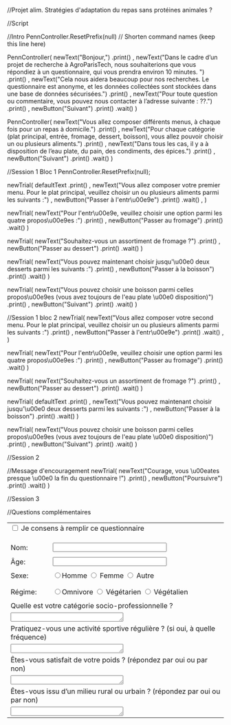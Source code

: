 //Projet alim. Stratégies d'adaptation du repas sans protéines animales ?

//Script

//Intro
PennController.ResetPrefix(null) // Shorten command names (keep this line here)

PennController(
    newText("Bonjour,")
        .print()
    ,
    newText("Dans le cadre d’un projet de recherche à AgroParisTech, nous souhaiterions que vous répondiez à un questionnaire, qui vous prendra environ 10 minutes. ")
        .print()
    ,
    newText("Cela nous aidera beaucoup pour nos recherches. Le questionnaire est anonyme, et les données collectées sont stockées dans une base de données sécurisées.")
        .print()
    ,
    newText("Pour toute question ou commentaire, vous pouvez nous contacter à l’adresse suivante : ??.")
        .print()
    ,
    newButton("Suivant")
        .print()
        .wait()
)


PennController(
    newText("Vous allez composer différents menus, à chaque fois pour un repas à domicile.")
        .print()
    ,
    newText("Pour chaque catégorie (plat principal, entrée, fromage, dessert, boisson), vous allez pouvoir choisir un ou plusieurs aliments.")
        .print()
    ,
    newText("Dans tous les cas, il y a à disposition de l’eau plate, du pain, des condiments, des épices.")
        .print()
    ,
    newButton("Suivant")
        .print()
        .wait()
)

//Session 1 Bloc 1
PennController.ResetPrefix(null);

newTrial(
    defaultText
        .print()
    ,
    newText("Vous allez composer votre premier menu. Pour le plat principal, veuillez choisir un ou plusieurs aliments parmi les suivants :")
    ,
    newButton("Passer à l'entr\u00e9e")
        .print()
        .wait()
    ,
)

newTrial(
    newText("Pour l'entr\u00e9e, veuillez choisir une option parmi les quatre propos\u00e9es :")
        .print()
    ,
    newButton("Passer au fromage")
        .print()
        .wait()
)

newTrial(
    newText("Souhaitez-vous un assortiment de fromage ?")
        .print()
    ,
    newButton("Passer au dessert")
        .print()
        .wait()
)

newTrial(
    newText("Vous pouvez maintenant choisir jusqu'\u00e0 deux desserts parmi les suivants :")
        .print()
    ,
    newButton("Passer à la boisson")
        .print()
        .wait()
)

newTrial(
    newText("Vous pouvez choisir une boisson parmi celles propos\u00e9es (vous avez toujours de l'eau plate \u00e0 disposition)")
        .print()
    ,
    newButton("Suivant")
        .print()
        .wait()
)


//Session 1 bloc 2
newTrial(
    newText("Vous allez composer votre second menu. Pour le plat principal, veuillez choisir un ou plusieurs aliments parmi les suivants :")
        .print()
    ,
    newButton("Passer à l'entr\u00e9e")
        .print()
        .wait()
    ,
)

newTrial(
    newText("Pour l'entr\u00e9e, veuillez choisir une option parmi les quatre propos\u00e9es :")
        .print()
    ,
    newButton("Passer au fromage")
        .print()
        .wait()
)

newTrial(
    newText("Souhaitez-vous un assortiment de fromage ?")
        .print()
    ,
    newButton("Passer au dessert")
        .print()
        .wait()
)

newTrial(
    defaultText
        .print()
    ,
    newText("Vous pouvez maintenant choisir jusqu'\u00e0 deux desserts parmi les suivants :")
    ,
    newButton("Passer à la boisson")
        .print()
        .wait()
)

newTrial(
    newText("Vous pouvez choisir une boisson parmi celles propos\u00e9es (vous avez toujours de l'eau plate \u00e0 disposition)")
        .print()
    ,
    newButton("Suivant")
        .print()
        .wait()
)


//Session 2


//Message d'encouragement
newTrial(
    newText("Courage, vous \u00eates presque \u00e0 la fin du questionnaire !")
        .print()
    ,
    newButton("Poursuivre")
        .print()
        .wait()
)



//Session 3

//Questions complémentaires
<table>
<tr>
<td colspan="2" style="padding-bottom: 1em;"><input type="checkbox" class="obligatory" name="consent" id="consentcx" /><label for="consentcx"> Je consens à remplir ce questionnaire </label></td>
</tr>
<tr>
<td colspan="2">
<label class="error" for="consent"></label>
</td>
</tr>
<tr>
  <td>Nom:</td><td><input name="name" type="text" size="30" class="obligatory" /></td>
</tr>
<tr>
<td colspan="2"><label class="error" for="name"></label></td>
</tr>
<tr>
  <td>Âge:</td><td><input name="age" type="text" size="30" class="obligatory" /></td>
</tr>
<tr>
<td colspan="2"><label class="error" for="age"></label></td>
</tr>
<tr>
  <td>Sexe:</td><td><input name="sex" type="radio" value="male" class="obligatory" id="csexmale" /><label for="csexmale">Homme </label>
                   <input name="sex" type="radio" value="female" id="csexfemale"/><label for="csexfemale"> Femme</label>
                   <input name="sex" type="radio" value="autre" id="csexautre"/><label for="csexautre"> Autre</label>
</tr>
<tr>
<td colspan="2"><label class="error" for="sex"></label></td>
</tr>
<tr>
<tr>
<td colspan="2"><label class="error" for="religion"></label></td>
</tr>
<tr>
<tr>
<td>Régime:</td><td><input name="regime" type="radio" value="Omnivore" class="obligatory" id="cregimeomnivore" /><label for="cregimeomnivore">Omnivore </label>
                   <input name="regime" type="radio" value="Vegetarien" id="cregimevegetarien"/><label for="cregimevegetarien"> Végétarien</label>
                   <input name="regime" type="radio" value="Vegetalien" id="cregimevegetalien"/><label for="cregimevegetalien"> Végétalien</label>
</tr>
<tr>
<td colspan="2"><label class="error" for="regime"></label></td>
</tr>
<tr>
  <td colspan="2">Quelle est votre catégorie socio-professionnelle ? </td>
</tr>
<tr>
  <td colspan="2">
    <textarea name="Categoriesocio-pro" rows="1" cols="30"></textarea>
  </td>
</tr>
<tr>
  <td colspan="2"> Pratiquez-vous une activité sportive régulière ? (si oui, à quelle fréquence) </td>
</tr>
<tr>
  <td colspan="2">
    <textarea name="sport" rows="1" cols="30"></textarea>
  </td>
</tr>
<tr>
  <td colspan="2"> Êtes-vous satisfait de votre poids ? (répondez par oui ou par non)</td>
</tr>
<tr>
  <td colspan="2">
    <textarea name="satisfait" rows="1" cols="30"></textarea>
  </td>
</tr>
<tr>
<td colspan="2"> Êtes-vous issu d’un milieu rural ou urbain ? (répondez par oui ou par non)</td>
</tr>
<tr>
  <td colspan="2">
    <textarea name="satisfait" rows="1" cols="30"></textarea>
  </td>
</tr>
